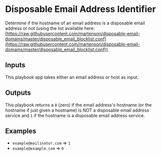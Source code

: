 # Disposable Email Address Identifier

Determine if the hostname of an email address is a disposable email address or not (using the list available here: [https://raw.githubusercontent.com/martenson/disposable-email-domains/master/disposable_email_blocklist.conf](https://raw.githubusercontent.com/martenson/disposable-email-domains/master/disposable_email_blocklist.conf)).

## Inputs

This playbook app takes either an email address or host as input.

## Outputs

This playbook returns a `0` (zero) if the email address's hostname (or the hostname if just given a hostname) is NOT a disposable email address service and `1` if the hostname is a disposable email address service.

## Examples

- `example@mailinator.com` => `1`
- `example@example.com` => `0`
